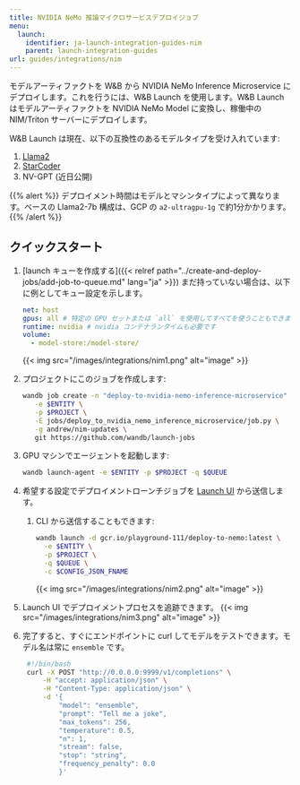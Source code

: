 ```yaml
---
title: NVIDIA NeMo 推論マイクロサービスデプロイジョブ
menu:
  launch:
    identifier: ja-launch-integration-guides-nim
    parent: launch-integration-guides
url: guides/integrations/nim
---
```


モデルアーティファクトを W&B から NVIDIA NeMo Inference Microservice にデプロイします。これを行うには、W&B Launch を使用します。W&B Launch はモデルアーティファクトを NVIDIA NeMo Model に変換し、稼働中の NIM/Triton サーバーにデプロイします。

W&B Launch は現在、以下の互換性のあるモデルタイプを受け入れています:

1. [Llama2](https://llama.meta.com/llama2/)
2. [StarCoder](https://github.com/bigcode-project/starcoder)
3. NV-GPT (近日公開)

{{% alert %}}
デプロイメント時間はモデルとマシンタイプによって異なります。ベースの Llama2-7b 構成は、GCP の `a2-ultragpu-1g` で約1分かかります。
{{% /alert %}}

## クイックスタート

1. [launch キューを作成する]({{< relref path="../create-and-deploy-jobs/add-job-to-queue.md" lang="ja" >}}) まだ持っていない場合は、以下に例としてキュー設定を示します。

   ```yaml
   net: host
   gpus: all # 特定の GPU セットまたは `all` を使用してすべてを使うこともできます
   runtime: nvidia # nvidia コンテナランタイムも必要です
   volume:
     - model-store:/model-store/
   ```

   {{< img src="/images/integrations/nim1.png" alt="image" >}}

2. プロジェクトにこのジョブを作成します:

   ```bash
   wandb job create -n "deploy-to-nvidia-nemo-inference-microservice" \
      -e $ENTITY \
      -p $PROJECT \
      -E jobs/deploy_to_nvidia_nemo_inference_microservice/job.py \
      -g andrew/nim-updates \
      git https://github.com/wandb/launch-jobs
   ```

3. GPU マシンでエージェントを起動します:
   ```bash
   wandb launch-agent -e $ENTITY -p $PROJECT -q $QUEUE
   ```
4. 希望する設定でデプロイメントローンチジョブを [Launch UI](https://wandb.ai/launch) から送信します。
   1. CLI から送信することもできます:
      ```bash
      wandb launch -d gcr.io/playground-111/deploy-to-nemo:latest \
        -e $ENTITY \
        -p $PROJECT \
        -q $QUEUE \
        -c $CONFIG_JSON_FNAME
      ```
      {{< img src="/images/integrations/nim2.png" alt="image" >}}
5. Launch UI でデプロイメントプロセスを追跡できます。
   {{< img src="/images/integrations/nim3.png" alt="image" >}}
6. 完了すると、すぐにエンドポイントに curl してモデルをテストできます。モデル名は常に `ensemble` です。
   ```bash
    #!/bin/bash
    curl -X POST "http://0.0.0.0:9999/v1/completions" \
        -H "accept: application/json" \
        -H "Content-Type: application/json" \
        -d '{
            "model": "ensemble",
            "prompt": "Tell me a joke",
            "max_tokens": 256,
            "temperature": 0.5,
            "n": 1,
            "stream": false,
            "stop": "string",
            "frequency_penalty": 0.0
            }'
   ```